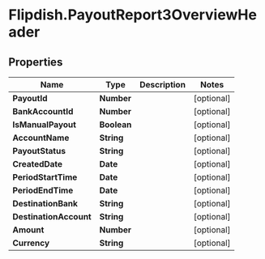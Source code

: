 # Flipdish.PayoutReport3OverviewHeader

## Properties

Name | Type | Description | Notes
------------ | ------------- | ------------- | -------------
**PayoutId** | **Number** |  | [optional] 
**BankAccountId** | **Number** |  | [optional] 
**IsManualPayout** | **Boolean** |  | [optional] 
**AccountName** | **String** |  | [optional] 
**PayoutStatus** | **String** |  | [optional] 
**CreatedDate** | **Date** |  | [optional] 
**PeriodStartTime** | **Date** |  | [optional] 
**PeriodEndTime** | **Date** |  | [optional] 
**DestinationBank** | **String** |  | [optional] 
**DestinationAccount** | **String** |  | [optional] 
**Amount** | **Number** |  | [optional] 
**Currency** | **String** |  | [optional] 


